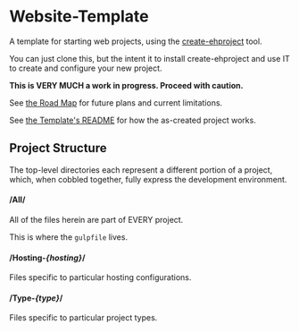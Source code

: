 # Website-Template

A template for starting web projects, using the
[create-ehproject](https://github.com/tdesposito/EH-CreateProject) tool.

You can just clone this, but the intent it to install create-ehproject and use
IT to create and configure your new project.

**This is VERY MUCH a work in progress. Proceed with caution.**

See [the Road Map](ROADMAP.md) for future plans and current limitations.

See [the Template's README](All/README.md) for how the as-created project works.

## Project Structure

The top-level directories each represent a different portion of a project,
which, when cobbled together, fully express the development environment.

#### /All/
All of the files herein are part of EVERY project.

This is where the `gulpfile` lives.

#### /Hosting-_{hosting}_/

Files specific to particular hosting configurations.

#### /Type-_{type}_/

Files specific to particular project types.

